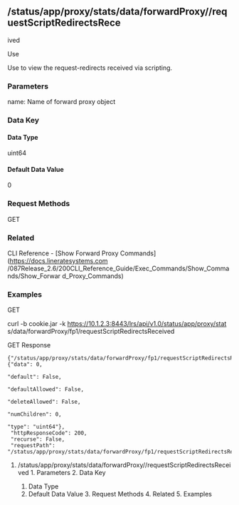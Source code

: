 ## /status/app/proxy/stats/data/forwardProxy/<name>/requestScriptRedirectsRece
ived

Use

Use to view the request-redirects received via scripting.

### Parameters

name: Name of forward proxy object

### Data Key

#### Data Type

uint64

#### Default Data Value

0

### Request Methods

GET

### Related

CLI Reference - [Show Forward Proxy Commands](https://docs.lineratesystems.com
/087Release_2.6/200CLI_Reference_Guide/Exec_Commands/Show_Commands/Show_Forwar
d_Proxy_Commands)

### Examples

GET

curl -b cookie.jar -k https://10.1.2.3:8443/lrs/api/v1.0/status/app/proxy/stat
s/data/forwardProxy/fp1/requestScriptRedirectsReceived

GET Response

    
    {"/status/app/proxy/stats/data/forwardProxy/fp1/requestScriptRedirectsReceived": {"data": 0,
                                                                                         "default": False,
                                                                                         "defaultAllowed": False,
                                                                                         "deleteAllowed": False,
                                                                                         "numChildren": 0,
                                                                                         "type": "uint64"},
     "httpResponseCode": 200,
     "recurse": False,
     "requestPath": "/status/app/proxy/stats/data/forwardProxy/fp1/requestScriptRedirectsReceived"}
    

  1. /status/app/proxy/stats/data/forwardProxy/<name>/requestScriptRedirectsReceived
    1. Parameters
    2. Data Key
      1. Data Type
      2. Default Data Value
    3. Request Methods
    4. Related
    5. Examples

